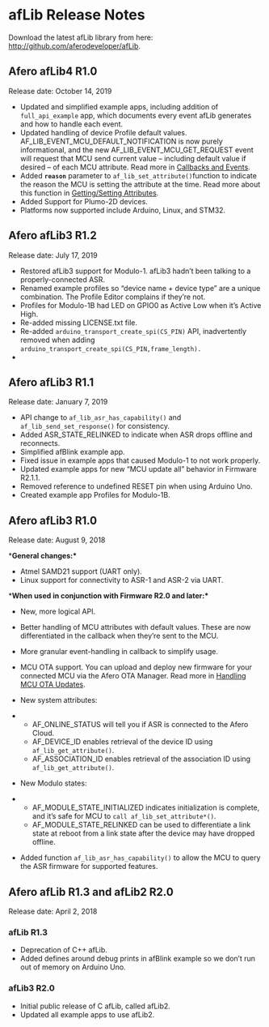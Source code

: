 # afLib Release Notes

Download the latest afLib library from here: http://github.com/aferodeveloper/afLib.

## Afero afLib4 R1.0

Release date: October 14, 2019

- Updated and simplified example apps, including addition of `full_api_example` app, which documents every event afLib generates and how to handle each event.
- Updated handling of device Profile default values. AF_LIB_EVENT_MCU_DEFAULT_NOTIFICATION is now purely informational, and the new AF_LIB_EVENT_MCU_GET_REQUEST event will request that MCU send current value – including default value if desired – of each MCU attribute. Read more in [Callbacks and Events](https://afero-devdocs.readthedocs.io/en/latest/afLibCallbacks).
- Added **`reason`** parameter to `af_lib_set_attribute()`function to indicate the reason the MCU is setting the attribute at the time. Read more about this function in [Getting/Setting Attributes](https://afero-devdocs.readthedocs.io/en/latest/afLibAttributes#Func-setAttribute).
- Added Support for Plumo-2D devices.
- Platforms now supported include Arduino, Linux, and STM32.

## Afero afLib3 R1.2

Release date: July 17, 2019

- Restored afLib3 support for Modulo-1. afLib3 hadn’t been talking to a properly-connected ASR.
- Renamed example profiles so “device name + device type” are a unique combination. The Profile Editor complains if they’re not.
- Profiles for Modulo-1B had LED on GPIO0 as Active Low when it’s Active High.
- Re-added missing LICENSE.txt file.
- Re-added `arduino_transport_create_spi(CS_PIN)` API, inadvertently removed when adding `arduino_transport_create_spi(CS_PIN,frame_length).`
- 

## Afero afLib3 R1.1

Release date: January 7, 2019

- API change to `af_lib_asr_has_capability()` and `af_lib_send_set_response()` for consistency.
- Added ASR_STATE_RELINKED to indicate when ASR drops offline and reconnects.
- Simplified afBlink example app.
- Fixed issue in example apps that caused Modulo-1 to not work properly.
- Updated example apps for new “MCU update all” behavior in Firmware R2.1.1.
- Removed reference to undefined RESET pin when using Arduino Uno.
- Created example app Profiles for Modulo-1B.

## Afero afLib3 R1.0

Release date: August 9, 2018

***General changes:\***

- Atmel SAMD21 support (UART only).
- Linux support for connectivity to ASR-1 and ASR-2 via UART.

***When used in conjunction with Firmware R2.0 and later:\***

- New, more logical API.

- Better handling of MCU attributes with default values. These are now differentiated in the callback when they’re sent to the MCU.

- More granular event-handling in callback to simplify usage.

- MCU OTA support. You can upload and deploy new firmware for your connected MCU via the Afero OTA Manager. Read more in [Handling MCU OTA Updates](https://afero-devdocs.readthedocs.io/en/latest/MCU_OTA).

- New system attributes:

- - AF_ONLINE_STATUS will tell you if ASR is connected to the Afero Cloud.
  - AF_DEVICE_ID enables retrieval of the device ID using `af_lib_get_attribute()`.
  - AF_ASSOCIATION_ID enables retrieval of the association ID using `af_lib_get_attribute()`.

- New Modulo states:

- - AF_MODULE_STATE_INITIALIZED indicates initialization is complete, and it’s safe for MCU to `call af_lib_set_attribute*()`.
  - AF_MODULE_STATE_RELINKED can be used to differentiate a link state at reboot from a link state after the device may have dropped offline.

- Added function `af_lib_asr_has_capability()` to allow the MCU to query the ASR firmware for supported features.

## Afero afLib R1.3 and afLib2 R2.0

Release date: April 2, 2018

### afLib R1.3

- Deprecation of C++ afLib.
- Added defines around debug prints in afBlink example so we don’t run out of memory on Arduino Uno.

### afLib3 R2.0

- Initial public release of C afLib, called afLib2.
- Updated all example apps to use afLib2.